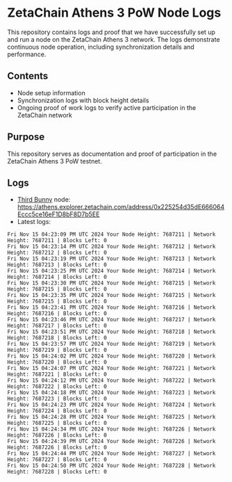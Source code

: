 # ZetaChain Athens 3 PoW Node Logs
This repository contains logs and proof that we have successfully set up and run a node on the ZetaChain Athens 3 network. The logs demonstrate continuous node operation, including synchronization details and performance.

## Contents
- Node setup information
- Synchronization logs with block height details
- Ongoing proof of work logs to verify active participation in the ZetaChain network

## Purpose
This repository serves as documentation and proof of participation in the ZetaChain Athens 3 PoW testnet.

## Logs

- [Third Bunny](https://thirdbunny.xyz/) node: https://athens.explorer.zetachain.com/address/0x225254d35dE666064Eccc5ce16eF1D8bF8D7b5EE
- Latest logs:
```
Fri Nov 15 04:23:09 PM UTC 2024 Your Node Height: 7687211 | Network Height: 7687211 | Blocks Left: 0
Fri Nov 15 04:23:14 PM UTC 2024 Your Node Height: 7687212 | Network Height: 7687212 | Blocks Left: 0
Fri Nov 15 04:23:19 PM UTC 2024 Your Node Height: 7687213 | Network Height: 7687213 | Blocks Left: 0
Fri Nov 15 04:23:25 PM UTC 2024 Your Node Height: 7687214 | Network Height: 7687214 | Blocks Left: 0
Fri Nov 15 04:23:30 PM UTC 2024 Your Node Height: 7687215 | Network Height: 7687215 | Blocks Left: 0
Fri Nov 15 04:23:35 PM UTC 2024 Your Node Height: 7687215 | Network Height: 7687215 | Blocks Left: 0
Fri Nov 15 04:23:41 PM UTC 2024 Your Node Height: 7687216 | Network Height: 7687216 | Blocks Left: 0
Fri Nov 15 04:23:46 PM UTC 2024 Your Node Height: 7687217 | Network Height: 7687217 | Blocks Left: 0
Fri Nov 15 04:23:51 PM UTC 2024 Your Node Height: 7687218 | Network Height: 7687218 | Blocks Left: 0
Fri Nov 15 04:23:57 PM UTC 2024 Your Node Height: 7687219 | Network Height: 7687219 | Blocks Left: 0
Fri Nov 15 04:24:02 PM UTC 2024 Your Node Height: 7687220 | Network Height: 7687220 | Blocks Left: 0
Fri Nov 15 04:24:07 PM UTC 2024 Your Node Height: 7687221 | Network Height: 7687221 | Blocks Left: 0
Fri Nov 15 04:24:12 PM UTC 2024 Your Node Height: 7687222 | Network Height: 7687222 | Blocks Left: 0
Fri Nov 15 04:24:18 PM UTC 2024 Your Node Height: 7687223 | Network Height: 7687223 | Blocks Left: 0
Fri Nov 15 04:24:23 PM UTC 2024 Your Node Height: 7687224 | Network Height: 7687224 | Blocks Left: 0
Fri Nov 15 04:24:28 PM UTC 2024 Your Node Height: 7687225 | Network Height: 7687225 | Blocks Left: 0
Fri Nov 15 04:24:34 PM UTC 2024 Your Node Height: 7687226 | Network Height: 7687226 | Blocks Left: 0
Fri Nov 15 04:24:39 PM UTC 2024 Your Node Height: 7687226 | Network Height: 7687226 | Blocks Left: 0
Fri Nov 15 04:24:44 PM UTC 2024 Your Node Height: 7687227 | Network Height: 7687227 | Blocks Left: 0
Fri Nov 15 04:24:50 PM UTC 2024 Your Node Height: 7687228 | Network Height: 7687228 | Blocks Left: 0
```
